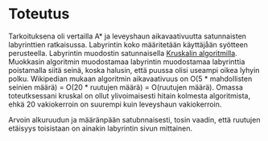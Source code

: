 # Toteutus

Tarkoituksena oli vertailla A* ja leveyshaun aikavaativuutta satunnaisten labyrinttien ratkaisussa. Labyrintin koko määritetään
käyttäjåän syötteen perusteella. Labyrintin muodostin satunnaisella
[Kruskalin algoritmilla](https://en.wikipedia.org/wiki/Maze_generation_algorithm). Muokkasin algoritmin muodostamaa labyrintin muodostamaa
labyrinttia poistamalla siitä seinä, koska halusin, että puussa olisi useampi oikea lyhyin polku. Wikipedian mukaan algoritmin 
aikavaativuus on O(5 * mahdollisten seinien määrä) = O(20 * ruutujen määrä) = O(ruutujen määrä). Omassa toteutksessani kruskal on ollut
ylivoimaisesti hitain kolmesta algoritmista, ehkä 20 vakiokerroin on suurempi kuin leveyshaun vakiokerroin.

Arvoin alkuruudun ja määränpään satubnnaisesti, tosin vaadin, että ruutujen etäisyys toisistaan on ainakin labyrintin sivun mittainen.


